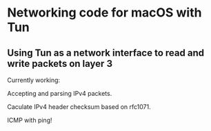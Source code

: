 # Networking code for macOS with Tun

## Using Tun as a network interface to read and write packets on layer 3

Currently working:

<p>Accepting and parsing IPv4 packets.</p>
<p>Caculate IPv4 header checksum based on rfc1071.</p>
<p>ICMP with ping!</p>